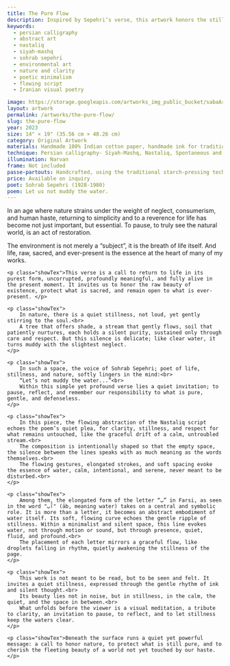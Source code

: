 ```yaml
---
title: The Pure Flow
description: Inspired by Sepehri’s verse, this artwork honors the stillness of nature—inviting us to protect what is pure, gentle, and untouched by haste.
keywords:
  - persian calligraphy
  - abstract art
  - nastaliq
  - siyah-mashq
  - sohrab sepehri
  - environmental art
  - nature and clarity
  - poetic minimalism
  - flowing script
  - Iranian visual poetry

image: https://storage.googleapis.com/artworks_img_public_bucket/sabaArtGallery/ThePureFlow/thumbnail/the-pure-flow-s-01.jpg
layout: artwork
permalink: /artworks/the-pure-flow/
slug: the-pure-flow
year: 2023
size: 14" × 19" (35.56 cm × 48.26 cm)
category: Original Artwork
materials: Handmade 100% Indian cotton paper, handmade ink for traditional Persian calligraphy, and a handcrafted wooden paddle-shaped pen (chosen over a reed pen due to its broader width).
technique: Persian calligraphy- Siyah-Mashq, Nastaliq, Spontaneous and flowing gestures created with a handcrafted wooden paddle-shaped pen on richly textured handmade paper.
illumination: Narvan
frame: Not included 
passe-partouts: Handcrafted, using the traditional starch-pressing technique for lasting quality and authenticity.
price: Available on inquiry
poet: Sohrab Sepehri (1928-1980)
poem: Let us not muddy the water.
---
```



<div class="space-y-5">
    <p class="showTex">In an age where nature strains under the weight of neglect, consumerism, and human haste, returning to simplicity and to a reverence for life has become not just important, but essential. To pause, to truly see the natural world, is an act of restoration.  </p>
    <p class="showTex">The environment is not merely a “subject”, it is the breath of life itself. And life, raw, sacred, and ever-present is the essence at the heart of many of my works.</p>
    
    <p class="showTex">This verse is a call to return to life in its purest form, uncorrupted, profoundly meaningful, and fully alive in the present moment. It invites us to honor the raw beauty of existence, protect what is sacred, and remain open to what is ever-present. </p>
    
    <p class="showTex">
        In nature, there is a quiet stillness, not loud, yet gently stirring to the soul.<br>
        A tree that offers shade, a stream that gently flows, soil that patiently nurtures, each holds a silent purity, sustained only through care and respect. But this silence is delicate; like clear water, it turns muddy with the slightest neglect.
    </p>
    
    <p class="showTex">
        In such a space, the voice of Sohrab Sepehri; poet of life, stillness, and nature, softly lingers in the mind:<br>
        “Let’s not muddy the water...”<br>
        Within this simple yet profound verse lies a quiet invitation; to pause, reflect, and remember our responsibility to what is pure, gentle, and defenseless.
    </p>
    
    <p class="showTex">
        In this piece, the flowing abstraction of the Nastaliq script echoes the poem’s quiet plea, for clarity, stillness, and respect for what remains untouched, like the graceful drift of a calm, untroubled stream.<br>
        The composition is intentionally shaped so that the empty space, the silence between the lines speaks with as much meaning as the words themselves.<br>
        The flowing gestures, elongated strokes, and soft spacing evoke the essence of water, calm, intentional, and serene, never meant to be disturbed.<br>
    </p>
    
    <p class="showTex">
        Among them, the elongated form of the letter “ب” in Farsi, as seen in the word "آب" (āb, meaning water) takes on a central and symbolic role. It is more than a letter, it becomes an abstract embodiment of water itself. Its soft, flowing curve echoes the gentle ripple of stillness. Within a minimalist and silent space, this line evokes water, not through motion or sound, but through presence, quiet, fluid, and profound.<br>
        The placement of each letter mirrors a graceful flow, like droplets falling in rhythm, quietly awakening the stillness of the page.
    </p>
    
    <p class="showTex">
        This work is not meant to be read, but to be seen and felt. It invites a quiet stillness, expressed through the gentle rhythm of ink and silent thought.<br>
        Its beauty lies not in noise, but in stillness, in the calm, the quiet, and the space in between.<br>
        What unfolds before the viewer is a visual meditation, a tribute to clarity, an invitation to pause, to reflect, and to let stillness keep the waters clear.
    </p>
    
    <p class="showTex">Beneath the surface runs a quiet yet powerful message: a call to honor nature, to protect what is still pure, and to cherish the fleeting beauty of a world not yet touched by our haste.</p>
</div>
